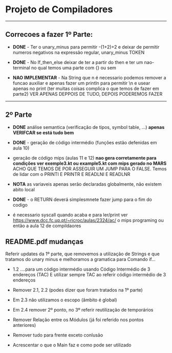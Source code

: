 # Projeto de Compiladores
--------------------------

## Correcoes a fazer 1º Parte:
- **DONE** - Ter o unary_minus para permitir -(1+2)+2 e deixar de permitir numeros negativos na expressão regular, unary_minus TOKEN

- **DONE** - No If_then_else deixar de ter a partir do then e ter um nao-terminal no qual temos uma parte com {} ou sem 

- **NAO IMPLEMENTAR** - Na String que n é necessario podemos remover a funcao auxiliar e apenas fazer um println para permitir \n e usear apenas no print
(ter muitas coisas complica o que temos de fazer em parte2) VER APENAS DEPPOIS DE TUDO, DEPOIS PODEREMOS FAZER

-----------------------------

## 2º Parte
- **DONE** análise semantica (verificação de tipos, symbol table, ...)
    **apenas VERIFCAR se está tudo bem**

- **DONE** - geração de código intermédio (funções estão defenidas em aula 10)

- geração de código mips (aulas 11 e 12)
**nao gera corretamente para condições ver exemple3.kt ou example5.kt com mips gerado no MARS** ACHO QUE TEMOS DE POR ASSEGUIR UM JUMP PARA O FALSE.
Temos de lidar com o PRINTI E PRINTR E READLNI E READLNR



- **NOTA** as variaveis apenas serão declaradas globalmente, não existem abito local
    
- **DONE** - o RETURN deverá simplesmnete fazer jump para o fim do codigo

- é necessario syscall quando acaba e para ler/print
ver https://www.dcc.fc.up.pt/~ricroc/aulas/2324/ac/ o mips programing
ou então a aula 12 de compildaores



## README.pdf mudanças
Referir updates da 1º parte, que removemos a utilização de Strings e que tratamos do unary minus e melhoramos a gramatica para Comando if...

- 1.2 ....para um código intermédio usando Código Intermédio de 3 endereços (TAC)
E utilizar sempre TAC ao referir código intermédio de 3 endereços

- Remover 2.1, 2.2 (podes dizer que foram tratados na 1º parte)

- Em 2.3 não utilizamos o escopo (âmbito é global)

- Em 2.4 remover 2º ponto, no 3º referir reutilização de temporários

- Remover Relação entre os Módulos (já foi referido nos pontos anteriores)

- Remover tudo para frente exceto conlusão

- Acrescentar o que o Main faz e como pode ser utilizado